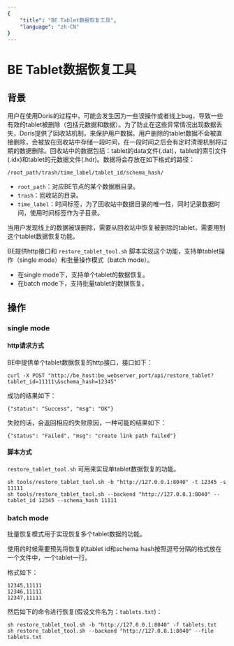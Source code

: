 ```yaml
---
{
    "title": "BE Tablet数据恢复工具",
    "language": "zh-CN"
}
---
```


<!-- 
Licensed to the Apache Software Foundation (ASF) under one
or more contributor license agreements.  See the NOTICE file
distributed with this work for additional information
regarding copyright ownership.  The ASF licenses this file
to you under the Apache License, Version 2.0 (the
"License"); you may not use this file except in compliance
with the License.  You may obtain a copy of the License at

  http://www.apache.org/licenses/LICENSE-2.0

Unless required by applicable law or agreed to in writing,
software distributed under the License is distributed on an
"AS IS" BASIS, WITHOUT WARRANTIES OR CONDITIONS OF ANY
KIND, either express or implied.  See the License for the
specific language governing permissions and limitations
under the License.
-->

# BE Tablet数据恢复工具

## 背景

用户在使用Doris的过程中，可能会发生因为一些误操作或者线上bug，导致一些有效的tablet被删除（包括元数据和数据）。为了防止在这些异常情况出现数据丢失，Doris提供了回收站机制，来保护用户数据。用户删除的tablet数据不会被直接删除，会被放在回收站中存储一段时间，在一段时间之后会有定时清理机制将过期的数据删除。回收站中的数据包括：tablet的data文件(.dat)，tablet的索引文件(.idx)和tablet的元数据文件(.hdr)。数据将会存放在如下格式的路径：

```
/root_path/trash/time_label/tablet_id/schema_hash/
```

* `root_path`：对应BE节点的某个数据根目录。
* `trash`：回收站的目录。
* `time_label`：时间标签，为了回收站中数据目录的唯一性，同时记录数据时间，使用时间标签作为子目录。

当用户发现线上的数据被误删除，需要从回收站中恢复被删除的tablet，需要用到这个tablet数据恢复功能。

BE提供http接口和 `restore_tablet_tool.sh` 脚本实现这个功能，支持单tablet操作（single mode）和批量操作模式（batch mode）。

* 在single mode下，支持单个tablet的数据恢复。
* 在batch mode下，支持批量tablet的数据恢复。

## 操作

### single mode

#### http请求方式

BE中提供单个tablet数据恢复的http接口，接口如下：

```
curl -X POST "http://be_host:be_webserver_port/api/restore_tablet?tablet_id=11111\&schema_hash=12345"
```

成功的结果如下：

```
{"status": "Success", "msg": "OK"}
```

失败的话，会返回相应的失败原因，一种可能的结果如下：

```
{"status": "Failed", "msg": "create link path failed"}
```

#### 脚本方式

`restore_tablet_tool.sh` 可用来实现单tablet数据恢复的功能。

```
sh tools/restore_tablet_tool.sh -b "http://127.0.0.1:8040" -t 12345 -s 11111
sh tools/restore_tablet_tool.sh --backend "http://127.0.0.1:8040" --tablet_id 12345 --schema_hash 11111
```

### batch mode

批量恢复模式用于实现恢复多个tablet数据的功能。

使用的时候需要预先将恢复的tablet id和schema hash按照逗号分隔的格式放在一个文件中，一个tablet一行。

格式如下：

```
12345,11111
12346,11111
12347,11111
```

然后如下的命令进行恢复(假设文件名为：`tablets.txt`)：

```
sh restore_tablet_tool.sh -b "http://127.0.0.1:8040" -f tablets.txt
sh restore_tablet_tool.sh --backend "http://127.0.0.1:8040" --file tablets.txt
```
